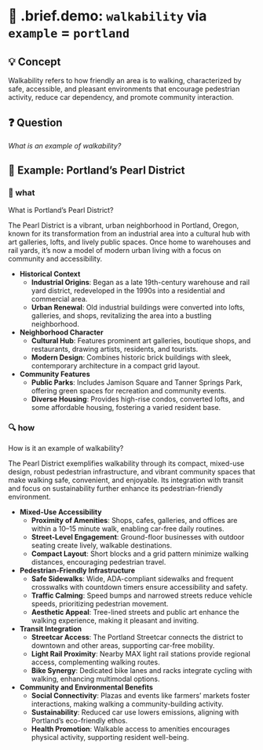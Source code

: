 # 🧩 .brief.demo: `walkability` via `example` = `portland`

## 💡 Concept

Walkability refers to how friendly an area is to walking, characterized by safe, accessible, and pleasant environments that encourage pedestrian activity, reduce car dependency, and promote community interaction.

## ❓ Question
*What is an example of walkability?*

## 📌 Example: Portland’s Pearl District

### 📖 what

What is Portland’s Pearl District?

The Pearl District is a vibrant, urban neighborhood in Portland, Oregon, known for its transformation from an industrial area into a cultural hub with art galleries, lofts, and lively public spaces. Once home to warehouses and rail yards, it’s now a model of modern urban living with a focus on community and accessibility.

- **Historical Context**
  - **Industrial Origins**: Began as a late 19th-century warehouse and rail yard district, redeveloped in the 1990s into a residential and commercial area.
  - **Urban Renewal**: Old industrial buildings were converted into lofts, galleries, and shops, revitalizing the area into a bustling neighborhood.
- **Neighborhood Character**
  - **Cultural Hub**: Features prominent art galleries, boutique shops, and restaurants, drawing artists, residents, and tourists.
  - **Modern Design**: Combines historic brick buildings with sleek, contemporary architecture in a compact grid layout.
- **Community Features**
  - **Public Parks**: Includes Jamison Square and Tanner Springs Park, offering green spaces for recreation and community events.
  - **Diverse Housing**: Provides high-rise condos, converted lofts, and some affordable housing, fostering a varied resident base.

### 🔍 how

How is it an example of walkability?

The Pearl District exemplifies walkability through its compact, mixed-use design, robust pedestrian infrastructure, and vibrant community spaces that make walking safe, convenient, and enjoyable. Its integration with transit and focus on sustainability further enhance its pedestrian-friendly environment.

- **Mixed-Use Accessibility**
  - **Proximity of Amenities**: Shops, cafes, galleries, and offices are within a 10–15 minute walk, enabling car-free daily routines.
  - **Street-Level Engagement**: Ground-floor businesses with outdoor seating create lively, walkable destinations.
  - **Compact Layout**: Short blocks and a grid pattern minimize walking distances, encouraging pedestrian travel.
- **Pedestrian-Friendly Infrastructure**
  - **Safe Sidewalks**: Wide, ADA-compliant sidewalks and frequent crosswalks with countdown timers ensure accessibility and safety.
  - **Traffic Calming**: Speed bumps and narrowed streets reduce vehicle speeds, prioritizing pedestrian movement.
  - **Aesthetic Appeal**: Tree-lined streets and public art enhance the walking experience, making it pleasant and inviting.
- **Transit Integration**
  - **Streetcar Access**: The Portland Streetcar connects the district to downtown and other areas, supporting car-free mobility.
  - **Light Rail Proximity**: Nearby MAX light rail stations provide regional access, complementing walking routes.
  - **Bike Synergy**: Dedicated bike lanes and racks integrate cycling with walking, enhancing multimodal options.
- **Community and Environmental Benefits**
  - **Social Connectivity**: Plazas and events like farmers’ markets foster interactions, making walking a community-building activity.
  - **Sustainability**: Reduced car use lowers emissions, aligning with Portland’s eco-friendly ethos.
  - **Health Promotion**: Walkable access to amenities encourages physical activity, supporting resident well-being.
